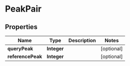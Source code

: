 

# PeakPair


## Properties

| Name | Type | Description | Notes |
|------------ | ------------- | ------------- | -------------|
|**queryPeak** | **Integer** |  |  [optional] |
|**referencePeak** | **Integer** |  |  [optional] |



